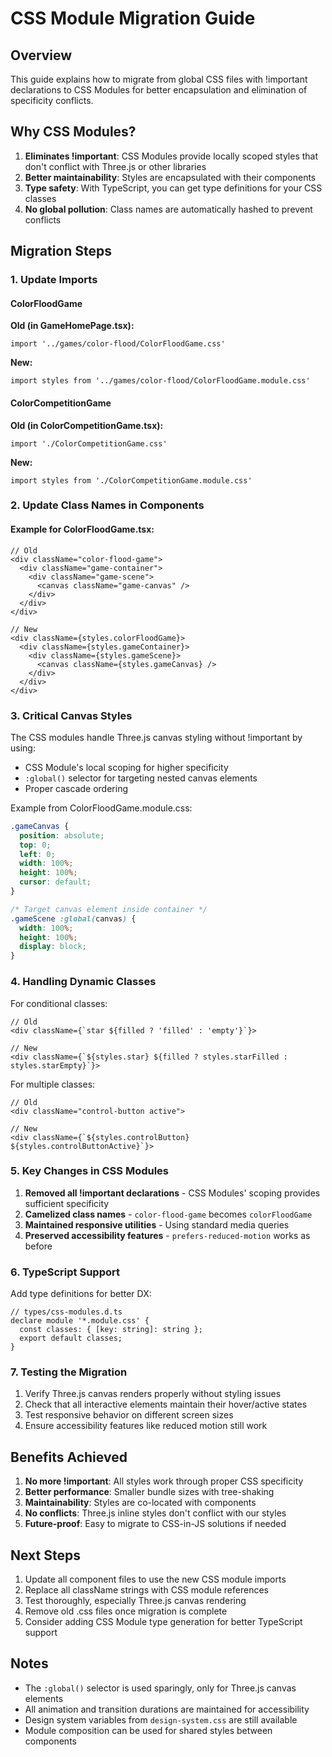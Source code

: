 # CSS Module Migration Guide

## Overview
This guide explains how to migrate from global CSS files with !important declarations to CSS Modules for better encapsulation and elimination of specificity conflicts.

## Why CSS Modules?

1. **Eliminates !important**: CSS Modules provide locally scoped styles that don't conflict with Three.js or other libraries
2. **Better maintainability**: Styles are encapsulated with their components
3. **Type safety**: With TypeScript, you can get type definitions for your CSS classes
4. **No global pollution**: Class names are automatically hashed to prevent conflicts

## Migration Steps

### 1. Update Imports

#### ColorFloodGame
**Old (in GameHomePage.tsx):**
```tsx
import '../games/color-flood/ColorFloodGame.css'
```

**New:**
```tsx
import styles from '../games/color-flood/ColorFloodGame.module.css'
```

#### ColorCompetitionGame
**Old (in ColorCompetitionGame.tsx):**
```tsx
import './ColorCompetitionGame.css'
```

**New:**
```tsx
import styles from './ColorCompetitionGame.module.css'
```

### 2. Update Class Names in Components

#### Example for ColorFloodGame.tsx:
```tsx
// Old
<div className="color-flood-game">
  <div className="game-container">
    <div className="game-scene">
      <canvas className="game-canvas" />
    </div>
  </div>
</div>

// New
<div className={styles.colorFloodGame}>
  <div className={styles.gameContainer}>
    <div className={styles.gameScene}>
      <canvas className={styles.gameCanvas} />
    </div>
  </div>
</div>
```

### 3. Critical Canvas Styles

The CSS modules handle Three.js canvas styling without !important by using:
- CSS Module's local scoping for higher specificity
- `:global()` selector for targeting nested canvas elements
- Proper cascade ordering

Example from ColorFloodGame.module.css:
```css
.gameCanvas {
  position: absolute;
  top: 0;
  left: 0;
  width: 100%;
  height: 100%;
  cursor: default;
}

/* Target canvas element inside container */
.gameScene :global(canvas) {
  width: 100%;
  height: 100%;
  display: block;
}
```

### 4. Handling Dynamic Classes

For conditional classes:
```tsx
// Old
<div className={`star ${filled ? 'filled' : 'empty'}`}>

// New
<div className={`${styles.star} ${filled ? styles.starFilled : styles.starEmpty}`}>
```

For multiple classes:
```tsx
// Old
<div className="control-button active">

// New
<div className={`${styles.controlButton} ${styles.controlButtonActive}`}>
```

### 5. Key Changes in CSS Modules

1. **Removed all !important declarations** - CSS Modules' scoping provides sufficient specificity
2. **Camelized class names** - `color-flood-game` becomes `colorFloodGame`
3. **Maintained responsive utilities** - Using standard media queries
4. **Preserved accessibility features** - `prefers-reduced-motion` works as before

### 6. TypeScript Support

Add type definitions for better DX:
```tsx
// types/css-modules.d.ts
declare module '*.module.css' {
  const classes: { [key: string]: string };
  export default classes;
}
```

### 7. Testing the Migration

1. Verify Three.js canvas renders properly without styling issues
2. Check that all interactive elements maintain their hover/active states
3. Test responsive behavior on different screen sizes
4. Ensure accessibility features like reduced motion still work

## Benefits Achieved

1. **No more !important**: All styles work through proper CSS specificity
2. **Better performance**: Smaller bundle sizes with tree-shaking
3. **Maintainability**: Styles are co-located with components
4. **No conflicts**: Three.js inline styles don't conflict with our styles
5. **Future-proof**: Easy to migrate to CSS-in-JS solutions if needed

## Next Steps

1. Update all component files to use the new CSS module imports
2. Replace all className strings with CSS module references
3. Test thoroughly, especially Three.js canvas rendering
4. Remove old .css files once migration is complete
5. Consider adding CSS Module type generation for better TypeScript support

## Notes

- The `:global()` selector is used sparingly, only for Three.js canvas elements
- All animation and transition durations are maintained for accessibility
- Design system variables from `design-system.css` are still available
- Module composition can be used for shared styles between components